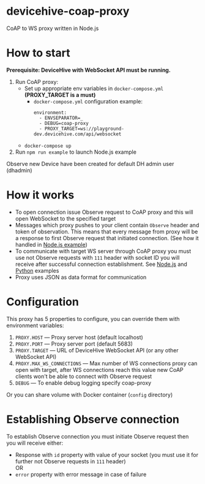 # devicehive-coap-proxy
CoAP to WS proxy written in Node.js

# How to start
**Prerequisite: DeviceHive with WebSocket API must be running.**

1. Run CoAP proxy:
    - Set up appropriate env variables in `docker-compose.yml` **(PROXY_TARGET is a must)**
        - `docker-compose.yml` configuration example:
            ```
            environment:
              - ENVSEPARATOR=_
              - DEBUG=coap-proxy
              - PROXY_TARGET=ws://playground-dev.devicehive.com/api/websocket
            ```
    - `docker-compose up`
2. Run `npm run example` to launch Node.js example

Observe new Device have been created for default DH admin user (dhadmin)

# How it works
- To open connection issue Observe request to CoAP proxy and this will open WebSocket to the specified target
- Messages which proxy pushes to your client contain `Observe` header and token of observation. This means that every message from proxy will be a response to first Observe request that initiated connection. (See how it handled in [Node.js example](https://github.com/devicehive/devicehive-coap-proxy/blob/development/examples/createNetworkWithDevice.js#L20))
- To communicate with target WS server through CoAP proxy you must use not Observe requests with `111` header with socket ID you will receive after successful connection establishment. See [Node.js](https://github.com/devicehive/devicehive-coap-proxy/blob/development/examples/createNetworkWithDevice.js#L3) and [Python](https://github.com/devicehive/devicehive-coap-proxy/blob/development/examples/example.py#L22) examples
- Proxy uses JSON as data format for communication

# Configuration
This proxy has 5 properties to configure, you can override them with environment variables:
1. `PROXY.HOST` — Proxy server host (default localhost)
2. `PROXY.PORT` — Proxy server port (default 5683)
3. `PROXY.TARGET` — URL of DeviceHive WebSocket API (or any other WebSocket API)
4. `PROXY.MAX_WS_CONNECTIONS` — Max number of WS connections proxy can open with target, after WS connections reach this value new CoAP clients won't be able to connect with Observe request
5. `DEBUG` — To enable debug logging specify coap-proxy

Or you can share volume with Docker container (`config` directory)

# Establishing Observe connection
To establish Observe connection you must initiate Observe request then you will receive either:
- Response with `id` property with value of your socket (you must use it for further not Observe requests in `111` header)
<br /> OR
- `error` property with error message in case of failure
